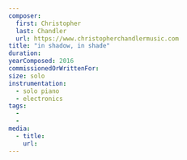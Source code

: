 ```yaml
---
composer:
  first: Christopher
  last: Chandler
  url: https://www.christopherchandlermusic.com
title: "in shadow, in shade"
duration:
yearComposed: 2016
commissionedOrWrittenFor:
size: solo
instrumentation:
  - solo piano
  - electronics
tags:
  -
  -
media:
  - title:
    url:
---
```

